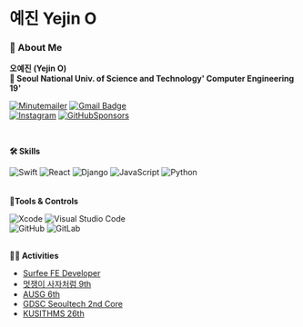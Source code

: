 # 예진 Yejin O

### 👩 About Me
**오예진 (Yejin O)**  
**🏫 Seoul National Univ. of Science and Technology' Computer Engineering 19'**  
   
   
   
  
[![Minutemailer](https://img.shields.io/badge/Email-30B980?style=flat-square&logo=Minutemailer&logoColor=white&link=mailto:dpwls0421@seoultech.ac.kr)](mailto:dpwls0421@seoultech.ac.kr)
[![Gmail Badge](https://img.shields.io/badge/Gmail-d14836?style=flat-square&logo=Gmail&logoColor=white&link=mailto:oyejin55@gmail.com)](mailto:oyejin55@gmail.com)  
[![Instagram](https://img.shields.io/badge/Instagram-E4405F?style=flat-square&logo=Instagram&logoColor=white&link=https://www.instagram.com/yexjin_/)](https://www.instagram.com/yexjin_/)
[![GitHubSponsors](https://img.shields.io/badge/Blog-EA4AAA?style=flat-square&logo=GitHubSponsors&logoColor=white&link=https://yexjinitlog.tistory.com)](https://yexjinitlog.tistory.com)  
  
<br />
  
**🛠 Skills**   
  
  ![Swift](https://img.shields.io/badge/Swift-F05138?style=flat-square&logo=Swift&logoColor=white)
![React](https://img.shields.io/badge/React-%2320232a.svg?style=flat-square&logo=React&logoColor=%2361DAFB)
![Django](https://img.shields.io/badge/Django-%23092E20.svg?style=flat-square&logo=django&logoColor=white)
![JavaScript](https://img.shields.io/badge/Javascript-%23323330.svg?style=flat-square&logo=javascript&logoColor=%23F7DF1E)
![Python](https://img.shields.io/badge/python-3670A0?style=flat-square&logo=python&logoColor=ffdd54)  
<br /><br />
**🔨Tools & Controls** 
 
![Xcode](https://img.shields.io/badge/Xcode-147EFB.svg?style=flat-square&logo=Xcode&logoColor=white)
![Visual Studio Code](https://img.shields.io/badge/Visual%20Studio%20Code-0078d7.svg?style=flat-square&logo=visual-studio-code&logoColor=white)  
![GitHub](https://img.shields.io/badge/github-%23121011.svg?style=flat-square&logo=github&logoColor=white)
![GitLab](https://img.shields.io/badge/gitlab-%23181717.svg?style=flat-square&logo=gitlab&logoColor=white)
   <br />
      <br />
  

**👩‍💻 Activities**
* [Surfee FE Developer](https://surfee.co.kr)
* [멋쟁이 사자처럼 9th](https://www.likelion.net)
* [AUSG 6th](https://ausg.me)
* [GDSC Seoultech 2nd Core](https://gdsc-seoultech.github.io)
* [KUSITHMS 26th](https://cafe.naver.com/kusitms)
   <br />
   <br />
  
